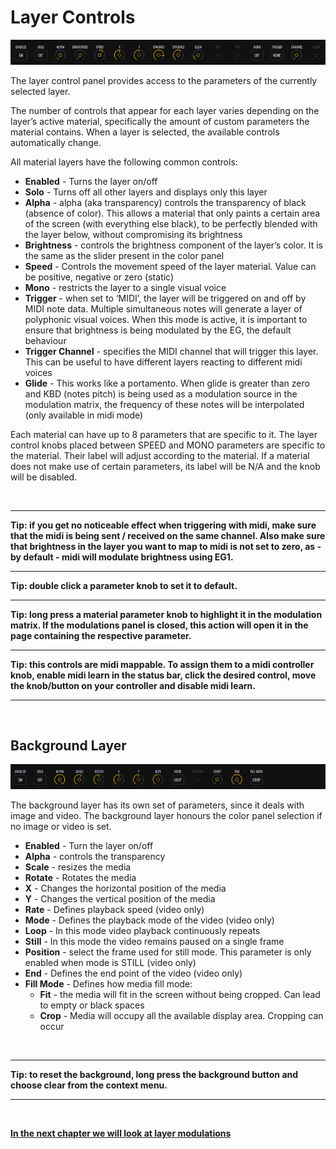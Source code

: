 # Layer Controls

<img alt="VS Layer Controls" src="/vs/images/layer-controls@2x.png" />

The layer control panel provides access to the parameters of the currently selected layer.

The number of controls that appear for each layer varies depending on the layer’s active material, specifically the amount of custom parameters the material contains. When a layer is selected, the available controls automatically change.

All material layers have the following common controls:

- **Enabled** - Turns the layer on/off
- **Solo** - Turns off all other layers and displays only this layer
- **Alpha** - alpha (aka transparency) controls the transparency of black (absence of color). This allows a material that only paints a certain area of the screen (with everything else black), to be perfectly blended with the layer below, without compromising its brightness
- **Brightness** - controls the brightness component of the layer’s color. It is the same as the slider present in the color panel
- **Speed** - Controls the movement speed of the layer material. Value can be positive, negative or zero (static)
- **Mono** - restricts the layer to a single visual voice
- **Trigger** - when set to ‘MIDI’, the layer will be triggered on and off by MIDI note data. Multiple simultaneous notes will generate a layer of polyphonic visual voices. When this mode is active, it is important to ensure that brightness is being modulated by the EG, the default behaviour
- **Trigger Channel** - specifies the MIDI channel that will trigger this layer. This can be useful to have different layers reacting to different midi voices
- **Glide** - This works like a portamento. When glide is greater than zero and KBD (notes pitch) is being used as a modulation source in the modulation matrix, the frequency of these notes will be interpolated (only available in midi mode)

Each material can have up to 8 parameters that are specific to it. The layer control knobs placed between SPEED and MONO parameters are specific to the material. Their label will adjust according to the material. If a material does not make use of certain parameters, its label will be N/A and the knob will be disabled.

<br/>

***
**Tip: if you get no noticeable effect when triggering with midi, make sure that the midi is being sent / received on the same channel. Also make sure that brightness in the layer you want to map to midi is not set to zero, as - by default - midi will modulate brightness using EG1.**
***
**Tip: double click a parameter knob to set it to default.**
***
**Tip: long press a material parameter knob to highlight it in the modulation matrix. If the modulations panel is closed, this action will open it in the page containing the respective parameter.**
***
**Tip: this controls are midi mappable. To assign them to a midi controller knob, enable midi learn in the status bar, click the desired control, move the knob/button on your controller and disable midi learn.**
***

<br/>

## Background Layer

<img alt="VS Layer Controls" src="/vs/images/background-layer-controls@2x.png" />

The background layer has its own set of parameters, since it deals with image and video. The background layer honours the color panel selection if no image or video is set.

- **Enabled** - Turn the layer on/off
- **Alpha** - controls the transparency
- **Scale** - resizes the media
- **Rotate** - Rotates the media
- **X** - Changes the horizontal position of the media
- **Y** - Changes the vertical position of the media
- **Rate** - Defines playback speed (video only)
- **Mode** - Defines the playback mode of the video (video only)
- **Loop** - In this mode video playback continuously repeats
- **Still** - In this mode the video remains paused on a single frame
- **Position** - select the frame used for still mode. This parameter is only enabled when mode is STILL (video only)
- **End** - Defines the end point of the video (video only)
- **Fill Mode** - Defines how media fill mode:
    - **Fit** - the media will fit in the screen without being cropped. Can lead to empty or black spaces
    - **Crop** - Media will occupy all the available display area. Cropping can occur

<br/>

***
**Tip: to reset the background, long press the background button and choose clear from the context menu.**
***

<br/>

[**In the next chapter we will look at layer modulations**](layer-modulations)